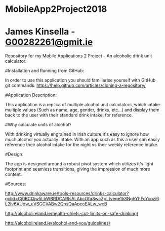 # MobileApp2Project2018
# James Kinsella - G00282261@gmit.ie
Repository for my Mobile Applications 2 Project - An alcoholic drink unit calculator.

#Installation and Running from GitHub:

In order to use this application you should familiarise yourself with GitHub git commands:
https://help.github.com/articles/cloning-a-repository/

#Application Description:

This application is a replica of multiple alcohol unit calculators, which intake multiple values (Such as name, age, gender, drinks, etc...)
and display them back to the user with their standard drink intake, for reference.

#Why calculate units of alcohol?

With drinking virtually engrained in Irish culture it's easy to ignore how much alcohol you actually intake. With an app such as this a user can
easily reference their alcohol intake for the night vs their weekly reference intake.

#Design:

The app is designed around a robust pivot system which utilizes it's light footprint and seamless transitions, giving the impression of much more content.


#Sources:

http://www.drinkaware.ie/tools-resources/drinks-calculator?gclid=Cj0KCQjw5LbWBRDCARIsALAbcOfq8wcZpLtveqe1h8NghYhFcYcpzi6L2Iv6AUdw_uVSGCVABw2QnsQaApcoEALw_wcB

http://alcoholireland.ie/health-chiefs-cut-limits-on-safe-drinking/

http://alcoholireland.ie/alcohol-and-you/guidelines/




